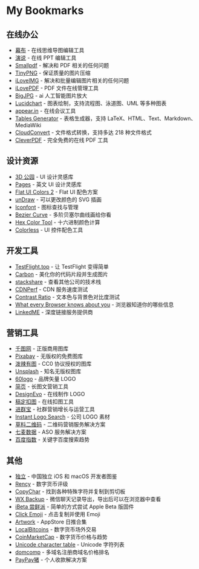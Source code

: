 # My Bookmarks

## 在线办公

- [幕布](https://mubu.com/) - 在线思维导图编辑工具
- [演说](https://yanshuo.io/) - 在线 PPT 编辑工具
- [Smallpdf](https://smallpdf.com/cn) - 解决和 PDF 相关的任何问题
- [TinyPNG](https://tinypng.com/) - 保证质量的图片压缩
- [iLoveIMG](https://www.iloveimg.com/zh-cn) - 解决和批量编辑图片相关的任何问题
- [iLovePDF](https://www.ilovepdf.com/zh_cn) - PDF 文件在线管理工具
- [BigJPG](http://bigjpg.com/zh) - ai 人工智能图片放大
- [Lucidchart](https://www.lucidchart.com) - 图表绘制，支持流程图、泳道图、UML 等多种图表
- [appear.in](https://appear.in/) - 在线会议工具
- [Tables Generator](https://www.tablesgenerator.com) - 表格生成器，支持 LaTeX、HTML、Text、Markdown、MediaWiki
- [CloudConvert](https://cloudconvert.com) - 文件格式转换，支持多达 218 种文件格式
- [CleverPDF](https://www.cleverpdf.com/cn) - 完全免费的在线 PDF 工具

## 设计资源

- [3D 公园](https://app.3dpark.net/) - UI 设计灵感库
- [Pages](https://www.pages.xyz/) - 英文 UI 设计灵感库
- [Flat UI Colors 2](https://flatuicolors.com/) - Flat UI 配色方案
- [unDraw](http://undraw.co/illustrations) - 可以更改颜色的 SVG 插画
- [Iconfont](http://www.iconfont.cn/) - 图标查找与管理
- [Bezier Curve](http://myst729.github.io/bezier-curve/) - 多阶贝塞尔曲线画给你看
- [Hex Color Tool](https://www.cssfontstack.com/oldsites/hexcolortool/) - 十六进制颜色计算
- [Colorless](https://colorless.app/) - UI 控件配色工具

## 开发工具

- [TestFlight.top](https://testflight.top) - 让 TestFlight 变得简单
- [Carbon](https://carbon.now.sh) - 美化你的代码片段并生成图片
- [stackshare](https://stackshare.io/) - 查看其他公司的技术栈
- [CDNPerf](https://www.cdnperf.com/) - CDN 服务速度测试
- [Contrast Ratio](https://contrast-ratio.com/) - 文本色与背景色对比度测试
- [What every Browser knows about you](http://webkay.robinlinus.com/) - 浏览器知道你的哪些信息
- [LinkedME](https://www.linkedme.cc/index.html) - 深度链接服务提供商

## 营销工具

- [千图网](http://www.58pic.com/zb/) - 正版商用图库
- [Pixabay](https://pixabay.com/) - 无版权的免费图库
- [泼辣有图](http://www.polayoutu.com/collections) - CC0 协议授权的图库
- [Unsplash](https://unsplash.com/) - 知名无版权图库
- [60logo](http://www.60logo.com/) - 品牌矢量 LOGO
- [简页](http://www.jianye.im/) - 长图文营销工具
- [DesignEvo](https://www.designevo.com/cn/) - 在线制作 LOGO
- [稿定扣图](https://www.gaoding.com/koutu) - 在线扣图工具
- [进群宝](http://www.jinqunbao.com/) - 社群营销增长与运营工具
- [Instant Logo Search](http://instantlogosearch.com) - 公司 LOGO 素材
- [草料二维码](https://cli.im/) - 二维码营销服务解决方案
- [七麦数据](https://www.qimai.cn/) - ASO 服务解决方案
- [百度指数](https://index.baidu.com) - 关键字百度搜索趋势

## 其他

- [独立](https://josephchang10.github.io/chinese-indie-hackers/) - 中国独立 iOS 和 macOS 开发者图鉴
- [Rency](https://rency.com/) - 数字货币评级
- [CopyChar](http://copychar.cc/popular) - 找到各种特殊字符并复制到剪切板
- [WX Backup](http://wxbackup.imxfd.com/) - 微信聊天记录导出，导出后可以在浏览器中查看
- [iBeta 尝鲜派](https://ibeta.me/) - 简单的方式尝试 Apple Beta 版固件
- [Click Emoji](https://www.clickemoji.com/) - 点击复制并使用 Emoji
- [Artwork](https://artwork.today/) - AppStore 日推合集
- [LocalBitcoins](https://localbitcoins.com/) - 数字货币场外交易
- [CoinMarketCap](https://coinmarketcap.com) - 数字货币价格与趋势
- [Unicode character table](https://unicode-table.com/en/) - Unicode 字符列表
- [domcomp](https://www.domcomp.com/) - 多域名注册商域名价格排名
- [PayPay猪](https://paypayzhu.com) - 个人收款解决方案

